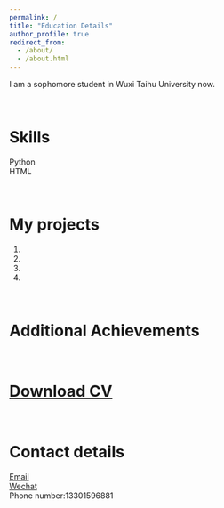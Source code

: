 ```yaml
---
permalink: /
title: "Education Details"
author_profile: true
redirect_from: 
  - /about/
  - /about.html
---
```


I am a sophomore student in Wuxi Taihu University now.

<br>

Skills
======
Python  
HTML

<br>

My projects
======
1. 
1. 
1. 
1. 

<br>

Additional Achievements
======


<br>

[Download CV](../assets/cv1.pdf)
======
<br>

Contact details
======
[Email](mailto:156697298@qq.com)  
[Wechat](../images/wechat.jpg)  
Phone number:13301596881


<br>
